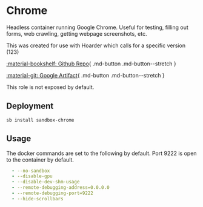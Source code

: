 # Chrome

Headless container running Google Chrome. Useful for testing, filling out forms, web crawling, getting webpage screenshots, etc.

This was created for use with Hoarder which calls for a specific version (123)

<div class="grid sb-buttons" style="grid-template-columns: repeat(2, 1fr);" markdown data-search-exclude>

[:material-bookshelf: Github Repo](https://github.com/jlandure/alpine-chrome/blob/master/Dockerfile){ .md-button .md-button--stretch }

[:material-git: Google Artifact](https://console.cloud.google.com/artifacts/docker/zenika-hub/us/gcr.io/alpine-chrome/sha256:e38563d4475a3d791e986500a2e4125c9afd13798067138881cf770b1f6f3980){ .md-button .md-button--stretch }

</div>

This role is not exposed by default.

## Deployment

```shell
sb install sandbox-chrome
```

## Usage

The docker commands are set to the following by default. Port 9222 is open to the container by default.

```yml
  - --no-sandbox
  - --disable-gpu
  - --disable-dev-shm-usage
  - --remote-debugging-address=0.0.0.0
  - --remote-debugging-port=9222
  - --hide-scrollbars
```
